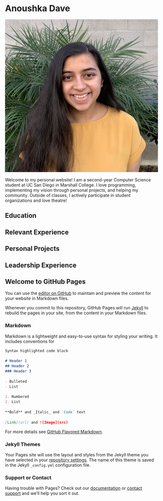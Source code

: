 # Anoushka Dave

![Headshot](https://github.com/anoushkadave/anoushkadave.github.io/blob/main/images/Anoushka_Dave.jpg)

Welcome to my personal website! I am a second-year Computer Science student at UC San Diego in Marshall College. I love programming, implementing my vision through personal projects, and helping my community. Outside of classes, I actively participate in student organizations and love theatre!

## Education

## Relevant Experience

## Personal Projects

## Leadership Experience

## Welcome to GitHub Pages

You can use the [editor on GitHub](https://github.com/anoushkadave/anoushkadave.github.io/edit/main/README.md) to maintain and preview the content for your website in Markdown files.

Whenever you commit to this repository, GitHub Pages will run [Jekyll](https://jekyllrb.com/) to rebuild the pages in your site, from the content in your Markdown files.

### Markdown

Markdown is a lightweight and easy-to-use syntax for styling your writing. It includes conventions for

```markdown
Syntax highlighted code block

# Header 1
## Header 2
### Header 3

- Bulleted
- List

1. Numbered
2. List

**Bold** and _Italic_ and `Code` text

[Link](url) and ![Image](src)
```

For more details see [GitHub Flavored Markdown](https://guides.github.com/features/mastering-markdown/).

### Jekyll Themes

Your Pages site will use the layout and styles from the Jekyll theme you have selected in your [repository settings](https://github.com/anoushkadave/anoushkadave.github.io/settings). The name of this theme is saved in the Jekyll `_config.yml` configuration file.

### Support or Contact

Having trouble with Pages? Check out our [documentation](https://docs.github.com/categories/github-pages-basics/) or [contact support](https://github.com/contact) and we’ll help you sort it out.

